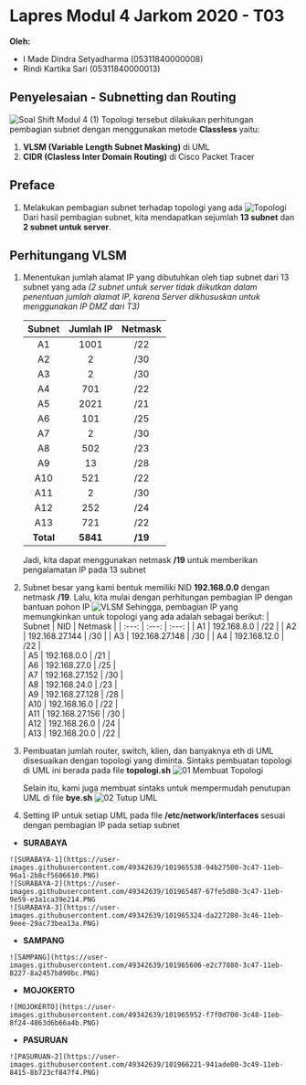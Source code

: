 # Lapres Modul 4 Jarkom 2020 - T03
**Oleh:**
- I Made Dindra Setyadharma (05311840000008)
- Rindi Kartika Sari (05311840000013)

## Penyelesaian - Subnetting dan Routing
   ![Soal Shift Modul 4 (1)](https://user-images.githubusercontent.com/49342639/101732621-13949a00-3af0-11eb-947e-a90e095bc56c.png)
Topologi tersebut dilakukan perhitungan pembagian subnet dengan menggunakan metode **Classless** yaitu:
1. **VLSM (Variable Length Subnet Masking)** di UML
2. **CIDR (Clasless Inter Domain Routing)** di Cisco Packet Tracer

## Preface
1. Melakukan pembagian subnet terhadap topologi yang ada
   ![Topologi](https://user-images.githubusercontent.com/49342639/101887854-fafbb100-3bcf-11eb-8090-fc288e9ae4d2.png)
   Dari hasil pembagian subnet, kita mendapatkan sejumlah **13 subnet** dan **2 subnet untuk server**.

## Perhitungang VLSM
1. Menentukan jumlah alamat IP yang dibutuhkan oleh tiap subnet dari 13 subnet yang ada *(2 subnet untuk server tidak diikutkan dalam penentuan jumlah alamat IP, karena Server dikhususkan untuk menggunakan IP DMZ dari T3)*

   | Subnet | Jumlah IP | Netmask |
   | :---:  | :---:     | :---:   |
   | A1     | 1001      | /22     |
   | A2     | 2         | /30     |
   | A3     | 2         | /30     | 
   | A4     | 701       | /22     |  
   | A5     | 2021      | /21     |  
   | A6     | 101       | /25     |  
   | A7     | 2         | /30     |  
   | A8     | 502       | /23     |  
   | A9     | 13        | /28     |  
   | A10    | 521       | /22     |  
   | A11    | 2         | /30     |  
   | A12    | 252       | /24     |  
   | A13    | 721       | /22     |   
   | **Total**   | **5841**    | **/19**     |   

   Jadi, kita dapat menggunakan netmask **/19** untuk memberikan pengalamatan IP pada 13 subnet

2. Subnet besar yang kami bentuk memiliki NID **192.168.0.0** dengan netmask **/19**. Lalu, kita mulai dengan perhitungan pembagian IP dengan bantuan pohon IP
   ![VLSM](https://user-images.githubusercontent.com/49342639/101891944-4b294200-3bd5-11eb-8c69-05e57d656fb6.png)
   Sehingga, pembagian IP yang memungkinkan untuk topologi yang ada adalah sebagai berikut:
   | Subnet | NID             | Netmask |
   | :---:  | :---:           | :---:   |
   | A1     | 192.168.8.0     | /22     |
   | A2     | 192.168.27.144  | /30     |
   | A3     | 192.168.27.148  | /30     | 
   | A4     | 192.168.12.0    | /22     |  
   | A5     | 192.168.0.0     | /21     |  
   | A6     | 192.168.27.0    | /25     |  
   | A7     | 192.168.27.152  | /30     |  
   | A8     | 192.168.24.0    | /23     |  
   | A9     | 192.168.27.128  | /28     |  
   | A10    | 192.168.16.0    | /22     |  
   | A11    | 192.168.27.156  | /30     |  
   | A12    | 192.168.26.0    | /24     |  
   | A13    | 192.168.20.0    | /22     |  
3. Pembuatan jumlah router, switch, klien, dan banyaknya eth di UML disesuaikan dengan topologi yang diminta.
   Sintaks pembuatan topologi di UML ini berada pada file **topologi.sh**
   ![01 Membuat Topologi](https://user-images.githubusercontent.com/49342639/101911098-7bcba480-3bf2-11eb-8501-1bf534a990dd.PNG)

   Selain itu, kami juga membuat sintaks untuk mempermudah penutupan UML di file **bye.sh**
   ![02  Tutup UML](https://user-images.githubusercontent.com/49342639/101911358-d49b3d00-3bf2-11eb-9563-1a66c60e3879.PNG)
 4. Setting IP untuk setiap UML pada file **/etc/network/interfaces** sesuai dengan pembagian IP pada setiap subnet
   - **SURABAYA**

    ![SURABAYA-1](https://user-images.githubusercontent.com/49342639/101965538-94b27500-3c47-11eb-96a1-2b8cf5606610.PNG)
    ![SURABAYA-2](https://user-images.githubusercontent.com/49342639/101965487-67fe5d80-3c47-11eb-9e59-e3a1ca39e214.PNG
    ![SURABAYA-3](https://user-images.githubusercontent.com/49342639/101965324-da227280-3c46-11eb-9eee-29ac73bea13a.PNG)

   - **SAMPANG**
    
    ![SAMPANG](https://user-images.githubusercontent.com/49342639/101965606-e2c77880-3c47-11eb-8227-8a2457b890bc.PNG)

   - **MOJOKERTO**
    
    ![MOJOKERTO](https://user-images.githubusercontent.com/49342639/101965952-f7f0d700-3c48-11eb-8f24-4863d6b66a4b.PNG)

   - **PASURUAN**
    
    ![PASURUAN-2](https://user-images.githubusercontent.com/49342639/101966221-941ade00-3c49-11eb-8415-8b723cf847f4.PNG)
